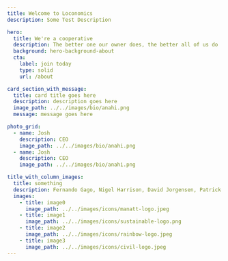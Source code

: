 ```yaml
---
title: Welcome to Loconomics
description: Some Test Description

hero:
  title: We're a cooperative
  description: The better one our owner does, the better all of us do
  background: hero-background-about
  cta:
    label: join today
    type: solid
    url: /about

card_section_with_message:
  title: card title goes here
  description: description goes here
  image_path: ../../images/bio/anahi.png
  message: message goes here

photo_grid:
  - name: Josh
    description: CEO
    image_path: ../../images/bio/anahi.png
  - name: Josh
    description: CEO
    image_path: ../../images/bio/anahi.png

title_with_column_images:
  title: something
  description: Fernando Gago, Nigel Harrison, David Jorgensen, Patrick Coelho, Jordyn Bonds, Wit Lab, Sally Hermanto, Todd Torr, David Harvey, Jessica Teisher, MORE
  images:
    - title: image0
      image_path: ../../images/icons/manatt-logo.jpeg
    - title: image1
      image_path: ../../images/icons/sustainable-logo.png
    - title: image2
      image_path: ../../images/icons/rainbow-logo.jpeg
    - title: image3
      image_path: ../../images/icons/civil-logo.jpeg
---
```

